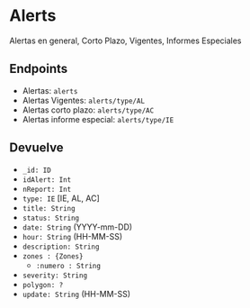 # Alerts

Alertas en general, Corto Plazo, Vigentes, Informes Especiales

## Endpoints

* Alertas: `alerts`
* Alertas Vigentes: `alerts/type/AL`
* Alertas corto plazo: `alerts/type/AC`
* Alertas informe especial: `alerts/type/IE`

## Devuelve

* `_id: ID`
* `idAlert: Int`
* `nReport: Int`
* `type: IE` [IE, AL, AC]
* `title: String`
* `status: String`
* `date: String` (YYYY-mm-DD)
* `hour: String` (HH-MM-SS)
* `description: String`
* `zones : {Zones}`
  * `:numero : String`
* `severity: String`
* `polygon: ?`
* `update: String` (HH-MM-SS)
